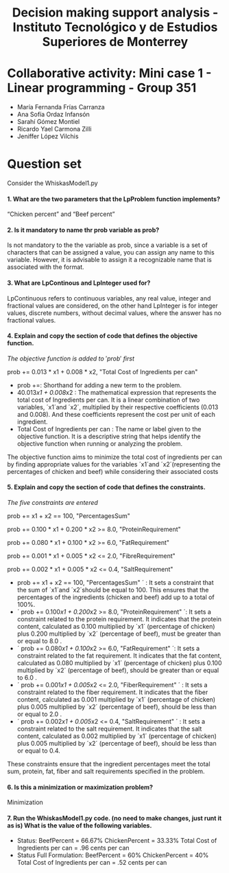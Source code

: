 <div align = "center"> 
   
# Decision making  support analysis - Instituto Tecnológico y de Estudios Superiores de Monterrey
<div align = "left"> 

# Collaborative activity: Mini case 1 - Linear programming - Group 351
- María Fernanda Frías Carranza 
- Ana Sofía Ordaz Infansón	
- Sarahí Gómez Montiel	
- Ricardo Yael Carmona Zilli	 
- Jeniffer López Vilchis	
# Question set

Consider the WhiskasModel1.py

#### 1. What are the two parameters that the LpProblem function implements?
“Chicken percent” and “Beef percent”

#### 2. Is it mandatory to name thr prob variable as prob?
Is not mandatory to the the variable as prob, since a variable is a set of characters that can be assigned a value, you can assign any name to this variable. However, it is advisable to assign it a recognizable name that is associated with the format.

#### 3. What are LpContinous and LpInteger used for?
LpContinuous refers to continuous variables, any real value, integer and fractional values are considered, on the other hand LpInteger is for integer values, discrete numbers, without decimal values, where the answer has no fractional values. 

#### 4. Explain and copy the section of code that defines the objective function.
$The$ $objective$ $function$ $is$ $added$ $to$ $'prob'$ $first$

prob += 0.013 * x1 + 0.008 * x2, "Total Cost of Ingredients per can"
   
- prob +=: Shorthand for adding a new term to the problem.
- 40.013*x1 + 0.008*x2 : The mathematical expression that represents the total cost of Ingredients per can. It is a linear combination of two variables, ´x1´and ´x2´, multiplied by their respective coefficients (0.013 and 0.008). And these coefficients represent the cost per unit of each ingredient. 
- Total Cost of Ingredients per can : The name or label given to the objective function. It is a descriptive string that helps identify the objective function when running or analyzing the problem.
   
The objective function aims to minimize the total cost of ingredients per can by finding appropriate values for the variables ´x1´and ´x2´(representing the percentages of chicken and beef) while considering their associated costs


#### 5. Explain and copy the section of code that defines the constraints.
$The$ $five$ $constraints$ $are$ $entered$ 

prob += x1 + x2 == 100, "PercentagesSum"
   
prob += 0.100 * x1 + 0.200 * x2 >= 8.0, "ProteinRequirement"
   
prob += 0.080 * x1 + 0.100 * x2 >= 6.0, "FatRequirement"
   
prob += 0.001 * x1 + 0.005 * x2 <= 2.0, "FibreRequirement"
                                      
prob += 0.002 * x1 + 0.005 * x2 <= 0.4, "SaltRequirement"
- prob += x1 + x2 == 100, "PercentagesSum" ´ : It sets a constraint that the sum of ´x1´and ´x2´should be equal to 100. This ensures that the percentages of the ingredients (chicken and beef) add up to a total of 100%.
- ´ prob += 0.100*x1 + 0.200*x2 >= 8.0, "ProteinRequirement" ´: It sets a constraint related to the protein requirement. It indicates that the protein content, calculated as 0.100 multiplied by  ´x1´ (percentage of chicken) plus 0.200 multiplied by  ´x2´ (percentage of beef), must be greater than or equal to 8.0  .
- ´ prob += 0.080*x1 + 0.100*x2 >= 6.0, "FatRequirement" ´: It sets a constraint related to the fat requirement. It indicates that the fat content, calculated as 0.080  multiplied by  ´x1´ (percentage of chicken) plus 0.100 multiplied by  ´x2´ (percentage of beef), should be greater than or equal to 6.0  .
- ´ prob += 0.001*x1 + 0.005*x2 <= 2.0, "FiberRequirement" ´ : It sets a constraint related to the fiber requirement. It indicates that the fiber content, calculated as 0.001  multiplied by  ´x1´ (percentage of chicken) plus 0.005 multiplied by  ´x2´ (percentage of beef), should be less than or equal to 2.0  .
- ´ prob += 0.002*x1 + 0.005*x2 <= 0.4, "SaltRequirement" ´ :  It sets a constraint related to the salt requirement. It indicates that the salt content, calculated as 0.002  multiplied by  ´x1´ (percentage of chicken) plus 0.005 multiplied by  ´x2´ (percentage of beef), should be less than or equal to 0.4.
   
   
These constraints ensure that the ingredient percentages meet the total sum, protein, fat, fiber and salt requirements specified in the problem.


#### 6. Is this a minimization or maximization problem?
Minimization

#### 7. Run the WhiskasModel1.py code. (no need to make changes, just runt it as is) What is the value of the following variables.
- Status:
   BeefPercent = 66.67%
   ChickenPercent = 33.33%
   Total Cost of Ingredients per can = .96 cents per can
 - Status Full Formulation:
   BeefPercent = 60%
   ChickenPercent = 40%
   Total Cost of Ingredients per can = .52 cents per can
